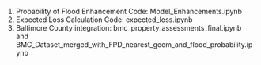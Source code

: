 1) Probability of Flood Enhancement Code: Model_Enhancements.ipynb 
2) Expected Loss Calculation Code: expected_loss.ipynb
3) Baltimore County integration: bmc_property_assessments_final.ipynb and BMC_Dataset_merged_with_FPD_nearest_geom_and_flood_probability.ipynb
